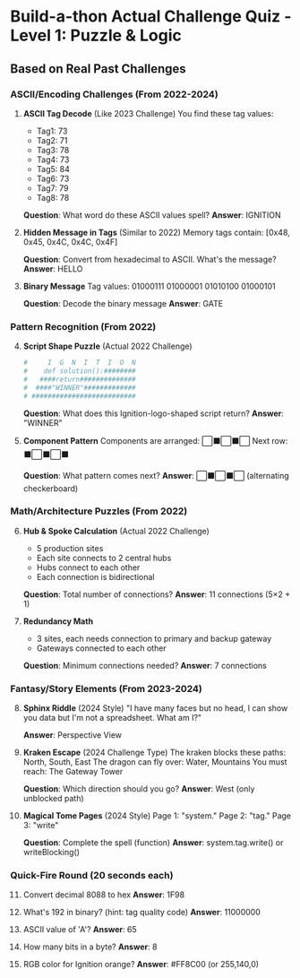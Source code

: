 # Build-a-thon Actual Challenge Quiz - Level 1: Puzzle & Logic
## Based on Real Past Challenges

### ASCII/Encoding Challenges (From 2022-2024)

1. **ASCII Tag Decode** (Like 2023 Challenge)
   You find these tag values:
   - Tag1: 73
   - Tag2: 71
   - Tag3: 78
   - Tag4: 73
   - Tag5: 84
   - Tag6: 73
   - Tag7: 79
   - Tag8: 78
   
   **Question**: What word do these ASCII values spell?
   **Answer**: IGNITION

2. **Hidden Message in Tags** (Similar to 2022)
   Memory tags contain: [0x48, 0x45, 0x4C, 0x4C, 0x4F]
   
   **Question**: Convert from hexadecimal to ASCII. What's the message?
   **Answer**: HELLO

3. **Binary Message**
   Tag values: 01000111 01000001 01010100 01000101
   
   **Question**: Decode the binary message
   **Answer**: GATE

### Pattern Recognition (From 2022)

4. **Script Shape Puzzle** (Actual 2022 Challenge)
   ```python
   #     I  G  N  I  T  I  O  N
   #    def solution():########
   #   ####return############## 
   #  ####"WINNER"#############
   # ##########################
   ```
   
   **Question**: What does this Ignition-logo-shaped script return?
   **Answer**: "WINNER"

5. **Component Pattern**
   Components are arranged: ⬜⬛⬜⬛⬜
   Next row: ⬛⬜⬛⬜⬛
   
   **Question**: What pattern comes next?
   **Answer**: ⬜⬛⬜⬛⬜ (alternating checkerboard)

### Math/Architecture Puzzles (From 2022)

6. **Hub & Spoke Calculation** (Actual 2022 Challenge)
   - 5 production sites
   - Each site connects to 2 central hubs
   - Hubs connect to each other
   - Each connection is bidirectional
   
   **Question**: Total number of connections?
   **Answer**: 11 connections (5×2 + 1)

7. **Redundancy Math**
   - 3 sites, each needs connection to primary and backup gateway
   - Gateways connected to each other
   
   **Question**: Minimum connections needed?
   **Answer**: 7 connections

### Fantasy/Story Elements (From 2023-2024)

8. **Sphinx Riddle** (2024 Style)
   "I have many faces but no head, I can show you data but I'm not a spreadsheet. What am I?"
   
   **Answer**: Perspective View

9. **Kraken Escape** (2024 Challenge Type)
   The kraken blocks these paths: North, South, East
   The dragon can fly over: Water, Mountains
   You must reach: The Gateway Tower
   
   **Question**: Which direction should you go?
   **Answer**: West (only unblocked path)

10. **Magical Tome Pages** (2024 Style)
    Page 1: "system."
    Page 2: "tag."
    Page 3: "write"
    
    **Question**: Complete the spell (function)
    **Answer**: system.tag.write() or writeBlocking()

### Quick-Fire Round (20 seconds each)

11. Convert decimal 8088 to hex
    **Answer**: 1F98

12. What's 192 in binary? (hint: tag quality code)
    **Answer**: 11000000

13. ASCII value of 'A'?
    **Answer**: 65

14. How many bits in a byte?
    **Answer**: 8

15. RGB color for Ignition orange?
    **Answer**: #FF8C00 (or 255,140,0)